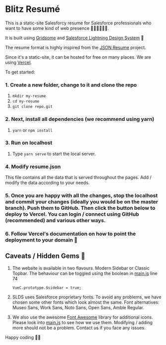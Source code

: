 # Blitz Resumé 

This is a static-site Salesforcy resume for Salesforce professionals who want to have some kind of web presence 👩🏽‍💻👨🏼‍💻.  

It is built using [Gridsome](https://gridsome.org) and [Salesforce Lightning Design System](https://www.lightningdesignsystem.com) 🤝

The resume format is highly inspired from the [JSON Resume](https://jsonresume.org) project.

Since it's a static-site, it can be hosted for free on many places. We are using [Vercel](https://vercel.com).

To get started: 
### 1. Create a new folder, change to it and clone the repo

1. `mkdir my-resume`
2. `cd my-resume` 
3. `git clone repo.git`

### 2. Next, install all dependencies (we recommend using yarn)

1. `yarn` or `npm install`

### 3. Run on localhost

1. Type `yarn serve` to start the local server. 

### 4. Modify resume.json

This file contains all the data that is served throughout the pages. Add / modify the data according to your needs.

### 5. Once you are happy with all the changes, stop the localhost and commit your changes (ideally you would be on the master branch). Push them to GitHub. Then click the button below to deploy to Vercel. You can login / connect using GitHub (recommended) and various other ways.

### 6. Follow Vercel's documentation on how to point the deployment to your domain 🚀


## Caveats / Hidden Gems 💎

1. The website is available in two flavours. Modern Sidebar or Classic Topbar. The behaviour can be toggled using the boolean in [main.js]() line 74

    `VueC.prototype.$sidebar = true;`

2. SLDS uses Salesforce proprietary fonts. To avoid any problems, we have chosen some other fonts which look almost the same. Font alternatives:
Museo Sans,
Work Sans,
Noto Sans,
Open Sans,
Amble Regular.

3. We also use the awesome [Font Awesome]() library for additional icons. Please look into [main.js]() to see how we use them. Modifying / adding more should not be a problem. Contact us if you face any issues.

Happy coding 🎉🙌

